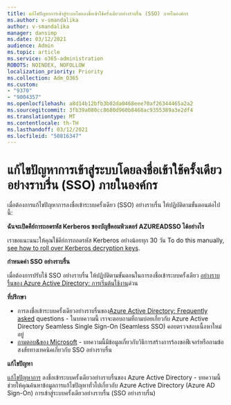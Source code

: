 ```yaml
---
title: แก้ไขปัญหาการเข้าสู่ระบบโดยลงชื่อเข้าใช้ครั้งเดียวอย่างราบรื่น (SSO) ภายในองค์กร
ms.author: v-smandalika
author: v-smandalika
manager: dansimp
ms.date: 03/12/2021
audience: Admin
ms.topic: article
ms.service: o365-administration
ROBOTS: NOINDEX, NOFOLLOW
localization_priority: Priority
ms.collection: Adm_O365
ms.custom:
- "9370"
- "9004357"
ms.openlocfilehash: a8d14b12bfb3b02da0468eee70af26344465a2a2
ms.sourcegitcommit: 3fb39a080cc8680d960b8468ac9355389a3e2df4
ms.translationtype: MT
ms.contentlocale: th-TH
ms.lasthandoff: 03/12/2021
ms.locfileid: "50816347"
---
```

# <a name="troubleshoot-seamless-single-sign-on-sso-for-on-premises"></a>แก้ไขปัญหาการเข้าสู่ระบบโดยลงชื่อเข้าใช้ครั้งเดียวอย่างราบรื่น (SSO) ภายในองค์กร

เมื่อต้องการแก้ไขปัญหาการลงชื่อเข้าระบบครั้งเดียว (SSO) อย่างราบรื่น ให้ปฏิบัติตามขั้นตอนต่อไปนี้:

**ฉันจะเปิดคีย์การถอดรหัส Kerberos ของบัญชีคอมพิวเตอร์ AZUREADSSO ได้อย่างไร**

เราขอแนะนนะให้คุณใช้คีย์การถอดรหัส Kerberos อย่างน้อยทุก 30 วัน To do this manually, [see how to roll over Kerberos decryption keys](https://docs.microsoft.com/azure/active-directory/hybrid/how-to-connect-sso-faq#).

**กําหนดค่า SSO อย่างราบรื่น**

เมื่อต้องการปรับใช้ SSO อย่างราบรื่น ให้ปฏิบัติตามขั้นตอนในการลงชื่อเข้าระบบครั้งเดียว [อย่างราบรื่นของ Azure Active Directory: การเริ่มต้นใช้งาน](https://docs.microsoft.com/azure/active-directory/hybrid/how-to-connect-sso-quick-start#step-5-roll-over-keys)ด่วน

**ที่ปรึกษา**

- การลงชื่อเข้าระบบครั้งเดียวอย่างราบรื่นของ[Azure Active Directory: Frequently asked](https://docs.microsoft.com/azure/active-directory/hybrid/how-to-connect-sso-faq) questions - ในบทความนี้ เราจะตอบถามที่ถามบ่อยเกี่ยวกับ Azure Active Directory Seamless Single Sign-On (Seamless SSO) คอยตรวจสอบเนื้อหาใหม่อยู่
- [ถามตอบ&ของ Microsoft](https://docs.microsoft.com/answers/topics/azure-ad-single-sign-on.html) - บทความนี้มีข้อมูลเกี่ยวกับวิธีการสร้างการร้องขอฟีเจอร์หรือถามข้อสงสัยทางเทคนิคเกี่ยวกับ SSO อย่างราบรื่น

**แก้ไขปัญหา**

[แก้ไขปัญหาการ](https://docs.microsoft.com/azure/active-directory/hybrid/tshoot-connect-sso) ลงชื่อเข้าระบบครั้งเดียวอย่างราบรื่นของ Azure Active Directory - บทความนี้ช่วยให้คุณค้นหาข้อมูลการแก้ไขปัญหาทั่วไปเกี่ยวกับ Azure Active Directory (Azure AD Sign-On) การเข้าสู่ระบบครั้งเดียวอย่างราบรื่น (SSO อย่างราบรื่น)







